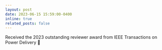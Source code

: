 ```yaml
---
layout: post
date: 2023-06-15 15:59:00-0400
inline: true
related_posts: false
---
```


Received the 2023 outstanding reviewer award from IEEE Transactions on Power Delivery :tada:
